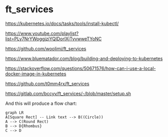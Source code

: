 # ft_services

https://kubernetes.io/docs/tasks/tools/install-kubectl/

https://www.youtube.com/playlist?list=PLy7NrYWoggjziYQIDorlXjTvvwweTYoNC


https://github.com/woolimi/ft_services

https://www.bluematador.com/blog/building-and-deploying-to-kubernetes


https://stackoverflow.com/questions/50671576/how-can-i-use-a-local-docker-image-in-kubernetes



https://github.com/t0mm4rx/ft_services

https://gitlab.com/bccyv/ft_services/-/blob/master/setup.sh

And this will produce a flow chart:

```mermaid
graph LR
A[Square Rect] -- Link text --> B((Circle))
A --> C(Round Rect)
B --> D{Rhombus}
C --> D
